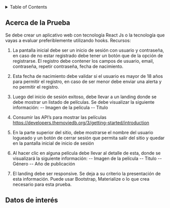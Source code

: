 <details>
  <summary>Table of Contents</summary>
  <ol>
    <li>
      <a href="#acerca-de-la-prueba">Acerca de la prueba</a>
    </li>
    <li><a href="#datos-de-interes">Datos de interés</a></li>
    </li>
  </ol>
</details>

## Acerca de la Prueba



 Se debe crear un aplicativo web con tecnología React Js o la tecnología que vayas a evaluar preferiblemente utilizando hooks. Recursos:

  

1. La pantalla inicial debe ser un inicio de sesión con usuario y contraseña, en caso de no estar registrado debe tener un botón que de la opción de registrarse. El registro debe contener los campos de usuario, email, contraseña, repetir contraseña, fecha de nacimiento.

2. Esta fecha de nacimiento debe validar si el usuario es mayor de 18 años para permitir el registro, en caso de ser menor debe enviar una alerta y no permitir el registro.

3. Luego del inicio de sesión exitoso, debe llevar a un landing donde se debe mostrar un listado de películas. Se debe visualizar la siguiente información:
-- Imagen de la película
-- Titulo

4. Consumir las API’s para mostrar las películas
https://developers.themoviedb.org/3/getting-started/introduction

5. En la parte superior del sitio, debe mostrarse el nombre del usuario logueado y un botón de cerrar sesión que permita salir del sitio y quedar en la pantalla inicial de inicio de sesión

6. Al hacer clic en alguna película debe llevar al detalle de esta, donde se visualizará la siguiente información:
-- Imagen de la película
-- Titulo
-- Género
-- Año de publicación

7. El landing debe ser responsive. Se deja a su criterio la presentación de esta información. Puede usar Bootstrap, Materialize o lo que crea necesario para esta prueba.

## Datos de interés


